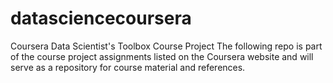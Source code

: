 datasciencecoursera
===================

Coursera Data Scientist's Toolbox Course Project
The following repo is part of the course project assignments listed on the Coursera website and will serve as a repository for course material and references.
